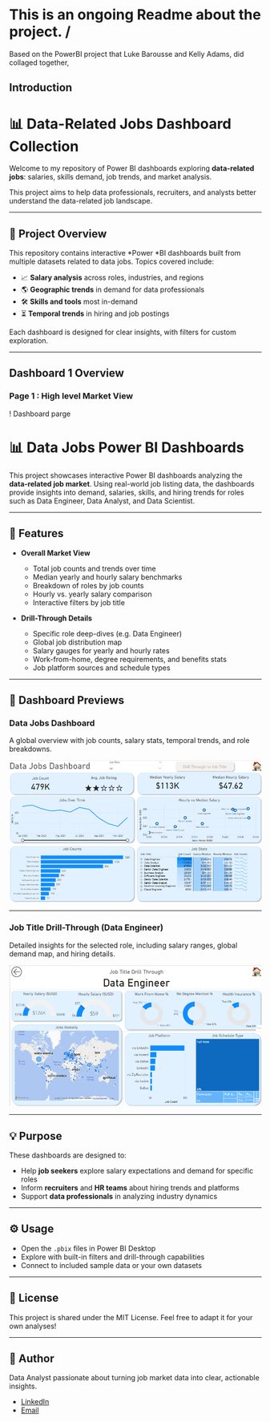 # This is an ongoing Readme about the project. /
 Based on the PowerBI project that Luke Barousse and Kelly Adams, did collaged together,

## Introduction

# 📊 Data-Related Jobs Dashboard Collection

Welcome to my repository of Power BI dashboards exploring **data-related jobs**: salaries, skills demand, job trends, and market analysis.

This project aims to help data professionals, recruiters, and analysts better understand the data-related job landscape.

---

## 🚀 Project Overview

This repository contains interactive *Power *BI dashboards built from multiple datasets related to data jobs. Topics covered include:

- 📈 **Salary analysis** across roles, industries, and regions
- 🌎 **Geographic trends** in demand for data professionals
- 🛠️ **Skills and tools** most in-demand
- ⏳ **Temporal trends** in hiring and job postings

Each dashboard is designed for clear insights, with filters for custom exploration.

---
## Dashboard 1 Overview

### Page 1 : High level Market View

! Dashboard parge

# 📊 Data Jobs Power BI Dashboards

This project showcases interactive Power BI dashboards analyzing the **data-related job market**. Using real-world job listing data, the dashboards provide insights into demand, salaries, skills, and hiring trends for roles such as Data Engineer, Data Analyst, and Data Scientist.

---

## 🚀 Features

- **Overall Market View**
  - Total job counts and trends over time
  - Median yearly and hourly salary benchmarks
  - Breakdown of roles by job counts
  - Hourly vs. yearly salary comparison
  - Interactive filters by job title

- **Drill-Through Details**
  - Specific role deep-dives (e.g. Data Engineer)
  - Global job distribution map
  - Salary gauges for yearly and hourly rates
  - Work-from-home, degree requirements, and benefits stats
  - Job platform sources and schedule types

---

## 📸 Dashboard Previews

### Data Jobs Dashboard
A global overview with job counts, salary stats, temporal trends, and role breakdowns.

![Data Jobs Dashboard](images/job_dashboards_uimage.png)

---

### Job Title Drill-Through (Data Engineer)
Detailed insights for the selected role, including salary ranges, global demand map, and hiring details.

![Job Title Drill-Through](images/2nd_Page.png)

---

## 💡 Purpose

These dashboards are designed to:

- Help **job seekers** explore salary expectations and demand for specific roles
- Inform **recruiters** and **HR teams** about hiring trends and platforms
- Support **data professionals** in analyzing industry dynamics

---

## ⚙️ Usage

- Open the `.pbix` files in Power BI Desktop
- Explore with built-in filters and drill-through capabilities
- Connect to included sample data or your own datasets

---

## 📜 License

This project is shared under the MIT License. Feel free to adapt it for your own analyses!

---

## 👤 Author

Data Analyst passionate about turning job market data into clear, actionable insights.

- [LinkedIn](https://your-linkedin.com/in/thangnguyendinh/)
- [Email](mailto:ndthang514@example.com)



